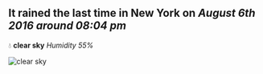 ## It rained the last time in New York on *August 6th 2016 around 08:04 pm*
💧  **clear sky** *Humidity 55%*

![clear sky](http://openweathermap.org/img/w/02n.png)
